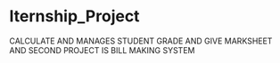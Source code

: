 # Iternship_Project
CALCULATE AND MANAGES STUDENT GRADE AND GIVE MARKSHEET
AND SECOND PROJECT IS BILL MAKING SYSTEM

